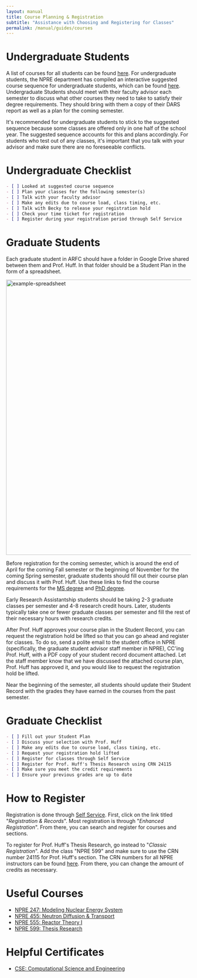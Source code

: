 ```yaml
---
layout: manual
title: Course Planning & Registration
subtitle: "Assistance with Choosing and Registering for Classes"
permalink: /manual/guides/courses
---
```


# Undergraduate Students

A list of courses for all students can be found
[here](http://catalog.illinois.edu/courses-of-instruction/npre/).
For undergraduate students, the NPRE department has compiled an interactive suggested course sequence for undergraduate students, which can be found
[here](https://npre.illinois.edu/academics/undergraduate/curriculum).
Undergraduate Students should meet with their faculty advisor each semester to
discuss what other courses they need to take to satisfy their degree
requirements. They should bring with them a copy of their DARS report
as well as a plan for the coming semester.

It's recommended for undergraduate students to stick to the suggested sequence
because some classes are offered only in one half of the school year.
The suggested sequence accounts for this and plans accordingly. For students
who test out of any classes, it's important that you talk with your
advisor and make sure there are no foreseeable conflicts.

# Undergraduate Checklist


```markdown
- [ ] Looked at suggested course sequence
- [ ] Plan your classes for the following semester(s)
- [ ] Talk with your faculty advisor
- [ ] Make any edits due to course load, class timing, etc.
- [ ] Talk with Becky to release your registration hold
- [ ] Check your time ticket for registration
- [ ] Register during your registration period through Self Service
```

# Graduate Students

Each graduate student in ARFC should have a folder in Google Drive shared
between them and Prof. Huff. In that folder should be a Student Plan in the
form of a spreadsheet.

<img src="https://user-images.githubusercontent.com/393899/84724236-44cf4b80-af4d-11ea-9ac4-8ce729b72679.png" alt="example-spreadsheet" width="750"/>

Before registration for the coming semester, which is around the end of April
for the coming Fall semester or the beginning of November for the
coming Spring semester, graduate students should fill out their course plan
and discuss it with Prof. Huff. Use these links to find the course
requirements for the
[MS degree](http://catalog.illinois.edu/graduate/engineering/nuclear-plasma-radiological-engineering-ms/) and
[PhD degree](http://catalog.illinois.edu/graduate/engineering/nuclear-plasma-radiological-engineering-phd/).

Early Research Assistantship students should be taking 2-3 graduate classes
per semester and 4-8 research credit hours. Later, students typically
take one or fewer graduate classes per semester and fill the rest of their
necessary hours with research credits.

After Prof. Huff approves your course plan in the Student Record, you can
request the registration hold be lifted so that you can go ahead and
register for classes. To do so, send a polite email to the student office in
NPRE (specifically, the graduate student advisor staff member in NPRE),
CC'ing Prof. Huff, with a PDF copy of your student record document attached.
Let the staff member know that we have discussed the attached course
plan, Prof. Huff has approved it, and you would like to request the
registration hold be lifted.

Near the beginning of the semester, all students should update their Student
Record with the grades they have earned in the courses from the past
semester.

# Graduate Checklist

```markdown
- [ ] Fill out your Student Plan
- [ ] Discuss your selection with Prof. Huff
- [ ] Make any edits due to course load, class timing, etc.
- [ ] Request your registration hold lifted
- [ ] Register for classes through Self Service
- [ ] Register for Prof. Huff's Thesis Research using CRN 24115
- [ ] Make sure you meet the credit requirements
- [ ] Ensure your previous grades are up to date
```

# How to Register

Registration is done through
[Self Service](https://apps.uillinois.edu/selfservice/). First, click on the
link titled "*Registration & Records*". Most registration is through
"*Enhanced Registration*". From there, you can search and register for courses
and sections.

To register for Prof. Huff's Thesis Research, go instead to "*Classic
Registration*". Add the class "NPRE 599" and make sure to use the CRN number
24115 for Prof. Huff's section. The CRN numbers for all NPRE instructors can
be found [here](https://npre.illinois.edu/academics/courses/NPRE599-120198).
From there, you can change the amount of credits as necessary.

# Useful Courses

- [NPRE 247: Modeling Nuclear Energy System](https://npre.illinois.edu/academics/courses/NPRE247-120191)
- [NPRE 455: Neutron Diffusion & Transport](https://npre.illinois.edu/academics/courses/NPRE455-120191)
- [NPRE 555: Reactor Theory I](https://courses.illinois.edu/schedule/2020/fall/NPRE/555)
- [NPRE 599: Thesis Research](https://npre.illinois.edu/academics/courses/NPRE599-120191)

# Helpful Certificates

- [CSE: Computational Science and Engineering](https://cse.illinois.edu/files/2018/04/NPRE_certificate.pdf)
